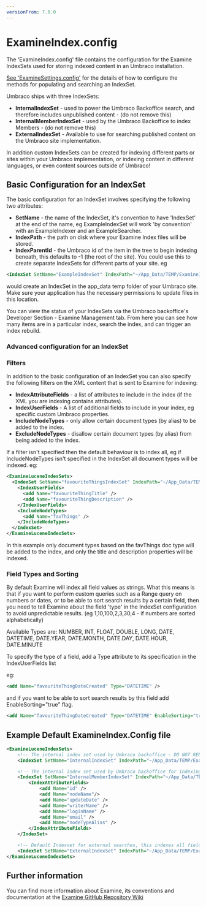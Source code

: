 ```yaml
---
versionFrom: 7.0.0
---
```


# ExamineIndex.config

The 'ExamineIndex.config' file contains the configuration for the Examine IndexSets used for storing indexed content in an Umbraco installation.

[See 'ExamineSettings.config'](../ExamineSettings/index.md) for the details of how to configure the methods for populating and searching an IndexSet.

Umbraco ships with three IndexSets:

* **InternalIndexSet** - used to power the Umbraco Backoffice search, and therefore includes unpublished content - (do not remove this)
* **InternalMemberIndexSet** - used by the Umbraco Backoffice to index Members - (do not remove this)
* **ExternalIndexSet** - Available to use for searching published content on the Umbraco site implementation.

In addition custom IndexSets can be created for indexing different parts or sites within your Umbraco implementation, or indexing content in different languages, or even content sources outside of Umbraco!

## Basic Configuration for an IndexSet

The basic configuration for an IndexSet involves specifying the following two attributes:

* **SetName** - the name of the IndexSet, it's convention to have 'IndexSet' at the end of the name, eg ExampleIndexSet will work 'by convention' with an ExampleIndexer and an ExampleSearcher.
* **IndexPath** - the path on disk where your Examine Index files will be stored.
* **IndexParentId** - the Umbraco id of the item in the tree to begin indexing beneath, this defaults to -1 (the root of the site). You could use this to create separate IndexSets for different parts of your site.
eg

```xml
<IndexSet SetName="ExampleIndexSet" IndexPath="~/App_Data/TEMP/ExamineIndexes/Example/" />
```

would create an IndexSet in the app_data temp folder of your Umbraco site. Make sure your application has the necessary permissions to update files in this location.

You can view the status of your IndexSets via the Umbraco backoffice's Developer Section - Examine Management tab. From here you can see how many items are in a particular index, search the index, and can trigger an index rebuild.

### Advanced configuration for an IndexSet

### Filters
In addition to the basic configuration of an IndexSet you can also specify the following filters on the XML content that is sent to Examine for indexing:

* **IndexAttributeFields** - a list of attributes to include in the index (if the XML you are indexing contains attributes).
* **IndexUserFields** - A list of additional fields to include in your index, eg specific custom Umbraco properties.
* **IncludeNodeTypes** - only allow certain document types (by alias) to be added to the index.
* **ExcludeNodeTypes** - disallow certain document types (by alias) from being added to the index.

If a filter isn't specified then the default behaviour is to index all, eg if IncludeNodeTypes isn't specified in the IndexSet all document types will be indexed.
eg:

```xml
<ExamineLuceneIndexSets>
  <IndexSet SetName="favouriteThingsIndexSet" IndexPath="~/App_Data/TEMP/ExamineIndexes/favouriteThings/">
    <IndexUserFields>
      <add Name="favouriteThingTitle" />
      <add Name="favouriteThingDescription" />
    </IndexUserFields>
    <IncludeNodeTypes>
      <add Name="favThings" />
    </IncludeNodeTypes>
  </IndexSet>
</ExamineLuceneIndexSets>
```

In this example only document types based on the favThings doc type will be added to the index, and only the title and description properties will be indexed.

### Field Types and Sorting

By default Examine will index all field values as strings.  What this means is that if you want to perform custom queries such as a Range query on numbers or dates, or to be able to sort search results by a certain field, then you need to tell Examine about the field 'type' in the IndexSet configuration to avoid unpredictable results. (eg 1,10,100,2,3,30,4 - if numbers are sorted alphabetically)

Available Types are: NUMBER, INT, FLOAT, DOUBLE, LONG, DATE, DATETIME, DATE.YEAR, DATE.MONTH, DATE.DAY, DATE.HOUR, DATE.MINUTE

To specify the type of a field, add a Type attribute to its specification in the IndexUserFields list

eg: 

```xml
<add Name="favouriteThingDateCreated" Type="DATETIME" />
```

and if you want to be able to sort search results by this field add EnableSorting="true" flag.

```xml
<add Name="favouriteThingDateCreated" Type="DATETIME" EnableSorting="true" />
```

## Example Default ExamineIndex.Config file

```xml
<ExamineLuceneIndexSets>
    <!-- The internal index set used by Umbraco backoffice - DO NOT REMOVE -->
    <IndexSet SetName="InternalIndexSet" IndexPath="~/App_Data/TEMP/ExamineIndexes/Internal/"/>

    <!-- The internal index set used by Umbraco backoffice for indexing members - DO NOT REMOVE -->
    <IndexSet SetName="InternalMemberIndexSet" IndexPath="~/App_Data/TEMP/ExamineIndexes/InternalMember/">
        <IndexAttributeFields>
            <add Name="id" />
            <add Name="nodeName"/>
            <add Name="updateDate" />
            <add Name="writerName" />
            <add Name="loginName" />
            <add Name="email" />
            <add Name="nodeTypeAlias" />
        </IndexAttributeFields>
    </IndexSet>

    <!-- Default Indexset for external searches, this indexes all fields on all types of nodes-->
    <IndexSet SetName="ExternalIndexSet" IndexPath="~/App_Data/TEMP/ExamineIndexes/External/" />
</ExamineLuceneIndexSets>
```

## Further information

You can find more information about Examine, its conventions and documentation at the [Examine GitHub Repository Wiki](https://github.com/Shazwazza/Examine/wiki)
